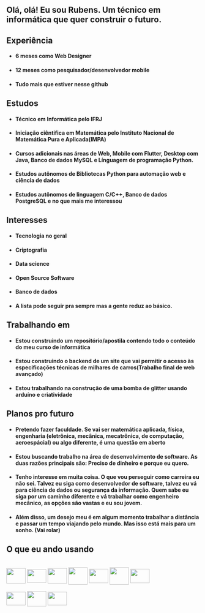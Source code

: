 ## Olá, olá! Eu sou Rubens. Um técnico em informática que quer construir o futuro.

## Experiência
- #### 6 meses como Web Designer
- #### 12 meses como pesquisador/desenvolvedor mobile
- #### Tudo mais que estiver nesse github

## Estudos
- #### Técnico em Informática pelo IFRJ
- #### Iniciação ciêntifica em Matemática pelo Instituto Nacional de Matemática Pura e Aplicada(IMPA)
- #### Cursos adicionais nas áreas de Web, Mobile com Flutter, Desktop com Java, Banco de dados MySQL e Línguagem de programação Python.
- #### Estudos autônomos de Bibliotecas Python para automação web e ciência de dados
- #### Estudos autônomos de linguagem C/C++, Banco de dados PostgreSQL e no que mais me interessou

## Interesses
- #### Tecnologia no geral
- #### Criptografia
- #### Data science
- #### Open Source Software
- #### Banco de dados
- #### A lista pode seguir pra sempre mas a gente reduz ao básico.

## Trabalhando em
- #### Estou construindo um repositório/apostila contendo todo o conteúdo do meu curso de informática
- #### Estou construindo o backend de um site que vai permitir o acesso às especificações técnicas de milhares de carros(Trabalho final de web avançado)
- #### Estou trabalhando na construção de uma bomba de glitter usando arduíno e criatividade

## Planos pro futuro
- #### Pretendo fazer faculdade. Se vai ser matemática aplicada, física, engenharia (eletrônica, mecânica, mecatrônica, de computação, aeroespácial) ou algo diferente, é uma questão em aberto
- #### Estou buscando trabalho na área de desenvolvimento de software. As duas razões principais são: Preciso de dinheiro e porque eu quero.
- #### Tenho interesse em muita coisa. O que vou perseguir como carreira eu não sei. Talvez eu siga como desenvolvedor de software, talvez eu vá para ciência de dados ou segurança da informação. Quem sabe eu siga por um caminho diferente e vá trabalhar como engenheiro mecânico, as opções são vastas e eu sou jovem.
- #### Além disso, um desejo meu é em algum momento trabalhar a distância e passar um tempo viajando pelo mundo. Mas isso está mais para um sonho. (Vai rolar)

## O que eu ando usando
<div style="display: inline_block"><br>
  <img align="center" height="40" width="50" src="https://cdn.jsdelivr.net/gh/devicons/devicon/icons/python/python-original.svg" />
  <img align="center" height="35" width="50" src="https://cdn.jsdelivr.net/gh/devicons/devicon/icons/javascript/javascript-original.svg" />
  <img align="center" height="40" width="50" src="https://cdn.jsdelivr.net/gh/devicons/devicon/icons/cplusplus/cplusplus-original.svg" />
  <img align="center" height="45" width="50" src="https://cdn.jsdelivr.net/gh/devicons/devicon/icons/java/java-original.svg" />
  <img align="center" height="37" width="50" src="https://cdn.jsdelivr.net/gh/devicons/devicon/icons/postgresql/postgresql-original.svg" />
  <img align="center" height="45" width="50" src="https://cdn.jsdelivr.net/gh/devicons/devicon/icons/pandas/pandas-original.svg" />
  <img align="center" height="37" width="50" src="https://cdn.jsdelivr.net/gh/devicons/devicon/icons/selenium/selenium-original.svg" />
  <br>
  <br>
  <img align="center" height="35" width="50" src="https://cdn.jsdelivr.net/gh/devicons/devicon/icons/ubuntu/ubuntu-plain.svg" />
  <img align="center" height="40" width="50" src="https://cdn.jsdelivr.net/gh/devicons/devicon/icons/bash/bash-original.svg" />
  <img align="center" height="35" width="50" src="https://cdn.jsdelivr.net/gh/devicons/devicon/icons/git/git-original.svg" />
  
</div>
